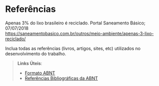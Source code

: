 # Referências

Apenas 3% do lixo brasileiro é reciclado. Portal Saneamento Básico; 07/07/2018 <br>
https://saneamentobasico.com.br/outros/meio-ambiente/apenas-3-lixo-reciclado/

Inclua todas as referências (livros, artigos, sites, etc) utilizados no desenvolvimento do trabalho.

> **Links Úteis**:
> - [Formato ABNT](https://www.normastecnicas.com/abnt/trabalhos-academicos/referencias/)
> - [Referências Bibliográficas da ABNT](https://comunidade.rockcontent.com/referencia-bibliografica-abnt/)
